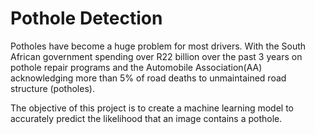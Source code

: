 # Pothole Detection
Potholes have become a huge problem for most drivers. With the South African government spending over R22 billion over the past 3 years on pothole repair programs and the Automobile Association(AA) acknowledging more than 5% of road deaths to unmaintained road structure (potholes).

The objective of this project is to create a machine learning model to accurately predict the likelihood that an image contains a pothole.

